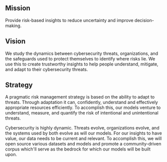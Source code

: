 ## Mission

Provide risk-based insights to reduce uncertainty and improve decision-making.

## Vision

We study the dynamics between cybersecurity threats, organizations, and the safeguards used to protect themselves to identify where risks lie.  We use this to create trustworthy insights to help people understand, mitigate, and adapt to their cybersecurity threats.

## Strategy

A pragmatic risk management strategy is based on the ability to adapt to threats.  Through adaptation it can, confidently, understand and effectively appropriate resources efficiently.  To accomplish this, our models venture to understand, measure, and quantify the risk of intentional and unintentional threats.

Cybersecurity is highly dynamic.  Threats evolve, organizations evolve, and the systems used by both evolve as will our models. For our insights to have value, our data needs to be current and relevant.  To accomplish this, we will open source various datasets and models and promote a community-driven corpus which'll serve as the bedrock for which our models will be built upon.

